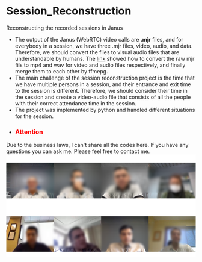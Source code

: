 # Session_Reconstruction
Reconstructing the recorded sessions in Janus
- The output of the Janus (WebRTC) video calls are **.mjr** files, and for everybody in a session, we have three .mjr files, video, audio, and data. Therefore, we should convert the files to visual audio files that are understandable by humans. The [link](https://ourcodeworld.com/articles/read/1198/how-to-join-the-audio-and-video-mjr-from-a-recorded-session-of-janus-gateway-in-ubuntu-18-04) showed how to convert the raw mjr fils to mp4 and wav for video and audio files respectively, and finally merge them to each other by ffmepg. 
- The main challenge of the session reconstruction project is the time that we have multiple persons in a session, and their entrance and exit time to the session is different. Therefore, we should consider their time in the session and create a video-audio file that consists of all the people with their correct attendance time in the session.
- The project was implemented by python and handled different situations for the session.
- ### <span style="color:Red">Attention</span>
Due to the business laws, I can't share all the codes here. If you have any questions you can ask me. Please feel free to contact me.
![plot](./img/session.png)

